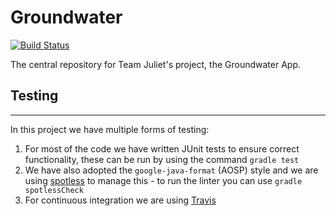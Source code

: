 # Groundwater

[![Build Status](https://travis-ci.org/JulietGroundwater/Groundwater.svg?branch=master)](https://travis-ci.org/JulietGroundwater/Groundwater)

The central repository for Team Juliet's project, the Groundwater App.


## Testing
------------------------

In this project we have multiple forms of testing:

1. For most of the code we have written JUnit tests to ensure correct functionality, these can be run by using the command `gradle test`
2. We have also adopted the `google-java-format` (AOSP) style and we are using [spotless](https://github.com/diffplug/spotless) to manage this - to run the linter you can use `gradle spotlessCheck`
3. For continuous integration we are using [Travis](https://travis-ci.org/)
